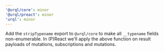 ```yaml
---
'@urql/core': minor
'@urql/preact': minor
'urql': minor
---
```


Add the `stripTypename` export to `@urql/core` to make all `__typename` fields non-enumerable.
In (P)React we'll apply the above function on result payloads of mutations, subscriptions and mutations.
